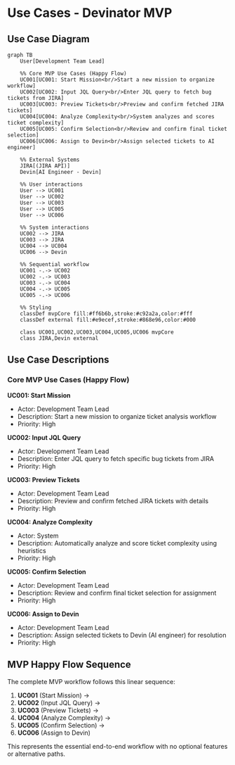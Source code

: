 # Use Cases - Devinator MVP

## Use Case Diagram

```mermaid
graph TB
    User[Development Team Lead]

    %% Core MVP Use Cases (Happy Flow)
    UC001[UC001: Start Mission<br/>Start a new mission to organize workflow]
    UC002[UC002: Input JQL Query<br/>Enter JQL query to fetch bug tickets from JIRA]
    UC003[UC003: Preview Tickets<br/>Preview and confirm fetched JIRA tickets]
    UC004[UC004: Analyze Complexity<br/>System analyzes and scores ticket complexity]
    UC005[UC005: Confirm Selection<br/>Review and confirm final ticket selection]
    UC006[UC006: Assign to Devin<br/>Assign selected tickets to AI engineer]

    %% External Systems
    JIRA[(JIRA API)]
    Devin[AI Engineer - Devin]

    %% User interactions
    User --> UC001
    User --> UC002
    User --> UC003
    User --> UC005
    User --> UC006

    %% System interactions
    UC002 --> JIRA
    UC003 --> JIRA
    UC004 --> UC004
    UC006 --> Devin

    %% Sequential workflow
    UC001 -.-> UC002
    UC002 -.-> UC003
    UC003 -.-> UC004
    UC004 -.-> UC005
    UC005 -.-> UC006

    %% Styling
    classDef mvpCore fill:#ff6b6b,stroke:#c92a2a,color:#fff
    classDef external fill:#e9ecef,stroke:#868e96,color:#000

    class UC001,UC002,UC003,UC004,UC005,UC006 mvpCore
    class JIRA,Devin external
```

## Use Case Descriptions

### Core MVP Use Cases (Happy Flow)

**UC001: Start Mission**
- Actor: Development Team Lead
- Description: Start a new mission to organize ticket analysis workflow
- Priority: High

**UC002: Input JQL Query**
- Actor: Development Team Lead
- Description: Enter JQL query to fetch specific bug tickets from JIRA
- Priority: High

**UC003: Preview Tickets**
- Actor: Development Team Lead
- Description: Preview and confirm fetched JIRA tickets with details
- Priority: High

**UC004: Analyze Complexity**
- Actor: System
- Description: Automatically analyze and score ticket complexity using heuristics
- Priority: High

**UC005: Confirm Selection**
- Actor: Development Team Lead
- Description: Review and confirm final ticket selection for assignment
- Priority: High

**UC006: Assign to Devin**
- Actor: Development Team Lead
- Description: Assign selected tickets to Devin (AI engineer) for resolution
- Priority: High

## MVP Happy Flow Sequence

The complete MVP workflow follows this linear sequence:

1. **UC001** (Start Mission) →
2. **UC002** (Input JQL Query) →
3. **UC003** (Preview Tickets) →
4. **UC004** (Analyze Complexity) →
5. **UC005** (Confirm Selection) →
6. **UC006** (Assign to Devin)

This represents the essential end-to-end workflow with no optional features or alternative paths.
